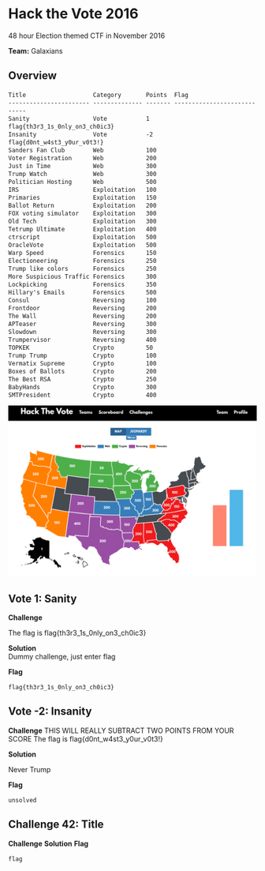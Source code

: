 # Hack the Vote 2016

48 hour Election themed CTF in November 2016

**Team:** Galaxians

## Overview

```
Title                   Category       Points  Flag
----------------------- -------------- ------- ----------------------------          
Sanity                  Vote           1       flag{th3r3_1s_0nly_on3_ch0ic3}
Insanity                Vote           -2      flag{d0nt_w4st3_y0ur_v0t3!}
Sanders Fan Club        Web            100
Voter Registration      Web            200
Just in Time            Web            300
Trump Watch             Web            300
Politician Hosting      Web            500
IRS                     Exploitation   100
Primaries               Exploitation   150
Ballot Return           Exploitation   200
FOX voting simulator    Exploitation   300
Old Tech                Exploitation   300
Tetrump Ultimate        Exploitation   400
ctrscript               Exploitation   500
OracleVote              Exploitation   500
Warp Speed              Forensics      150
Electioneering          Forensics      250
Trump like colors       Forensics      250
More Suspicious Traffic Forensics      300
Lockpicking             Forensics      350
Hillary's Emails        Forensics      500
Consul                  Reversing      100
Frontdoor               Reversing      200
The Wall                Reversing      200
APTeaser                Reversing      300
Slowdown                Reversing      300
Trumpervisor            Reversing      400
TOPKEK                  Crypto         50
Trump Trump             Crypto         100
Vermatix Supreme        Crypto         100
Boxes of Ballots        Crypto         200
The Best RSA            Crypto         250
BabyHands               Crypto         300
SMTPresident            Crypto         400
```

![](writeupfiles/challenges.png)

## Vote 1: Sanity
**Challenge**  

The flag is flag{th3r3_1s_0nly_on3_ch0ic3}

**Solution**  
Dummy challenge, just enter flag

**Flag**  

```
flag{th3r3_1s_0nly_on3_ch0ic3}
```

## Vote -2: Insanity
**Challenge**
THIS WILL REALLY SUBTRACT TWO POINTS FROM YOUR SCORE
The flag is flag{d0nt_w4st3_y0ur_v0t3!}

**Solution**

Never Trump

**Flag**
```
unsolved
```


## Challenge 42: Title
**Challenge**
**Solution**
**Flag**
```
flag
```
